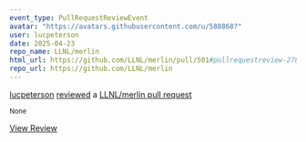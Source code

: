 ```yaml
---
event_type: PullRequestReviewEvent
avatar: "https://avatars.githubusercontent.com/u/588868?"
user: lucpeterson
date: 2025-04-23
repo_name: LLNL/merlin
html_url: https://github.com/LLNL/merlin/pull/501#pullrequestreview-2788109246
repo_url: https://github.com/LLNL/merlin
---
```


<a href='https://github.com/lucpeterson' target='_blank'>lucpeterson</a> <a href='https://github.com/LLNL/merlin/pull/501#pullrequestreview-2788109246' target='_blank'>reviewed</a> a <a href='https://github.com/LLNL/merlin/pull/501' target='_blank'>LLNL/merlin pull request</a>

<small>None</small>

<a href='https://github.com/LLNL/merlin/pull/501#pullrequestreview-2788109246' target='_blank'>View Review</a>